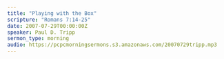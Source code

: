 ```yaml
---
title: "Playing with the Box"
scripture: "Romans 7:14-25"
date: 2007-07-29T00:00:00Z
speaker: Paul D. Tripp
sermon_type: morning
audio: https://pcpcmorningsermons.s3.amazonaws.com/20070729tripp.mp3 
---
```



